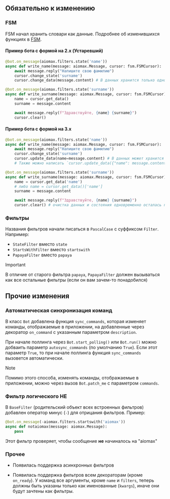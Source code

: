 ## Обязательно к изменению

### FSM

FSM начал хранить словари как данные. Подробнее об изменившихся функциях в [FSM](FSM).

#### Пример бота с формой на 2.x (Устаревший)

```py
@bot.on_message(aiomax.filters.state('name'))
async def write_name(message: aiomax.Message, cursor: fsm.FSMCursor):
    await message.reply("Напишите свою фамилию")
    cursor.change_state('surname')
    cursor.change_data(message.content) # В данных хранится только одно значение

@bot.on_message(aiomax.filters.state('surname'))
async def write_surname(message: aiomax.Message, cursor: fsm.FSMCursor):
    name = cursor.get_data()
    surname = message.content

    await message.reply(f"Здравствуйте, {name} {surname}")
    cursor.clear()
```

#### Пример бота с формой на 3.x

```py
@bot.on_message(aiomax.filters.state('name'))
async def write_name(message: aiomax.Message, cursor: fsm.FSMCursor):
    await message.reply("Напишите свою фамилию")
    cursor.change_state('surname')
    cursor.update_data(name=message.content) # В данных может хранится несколько значений. Соответственно, можно без проблем добавлять отчество
    # Также можно написать `cursor.update_data({"name": message.content})`, или cursor.set_data с этими значениями, тк данные задаются впервые

@bot.on_message(aiomax.filters.state('surname'))
async def write_surname(message: aiomax.Message, cursor: fsm.FSMCursor):
    name = cursor.get_data('name')
    # либо name = cursor.get_data()['name']
    surname = message.content

    await message.reply(f"Здравствуйте, {name} {surname}")
    cursor.clear() # очистка данных и состояния одновременно осталась прежней
```

### Фильтры

Названия фильтров начали писаться в `PascalCase` с суффиксом `Filter`. Например:

- `StateFilter` вместо `state`
- `StartsWithFilter` вместо `startswith`
- `PapayaFilter` вместо `papaya`

> [!IMPORTANT]
> В отличие от старого фильтра `papaya`, `PapayaFilter` должен вызываться как все остальные фильтры (если он вам зачем-то понадобился)

## Прочие изменения

### Автоматическая синхронизация команд

В класс `Bot` добавлена функция `sync_commands`, которая изменяет команды, отображаемые в приложении, на добавленные через декоратор `on_command` с указанным параметром `description`.

При начале поллинга через `Bot.start_polling()` или `Bot.run()` можно добваить параметр `autosync_commands` (по умолчанию `True`). Если этот параметр `True`, то при начале поллинга функция `sync_commands` вызовется автоматически.

> [!NOTE]
> Помимо этого способа, изменять команды, отображаемые в приложении, можно через вызов `Bot.patch_me` с параметром `commands`.

### Фильтр логического НЕ

В `BaseFilter` (родительский объект всех встроенных фильтров) добавлен оператор минус (`-`) для отрицания фильтров. Пример:

```py
@bot.on_message(-aiomax.filters.startswith('aiomax'))
async def notaiomax(message: aiomax.Message):
    pass
```

Этот фильтр проверяет, чтобы сообщение **не** начиналось на "aiomax"

### Прочее

- Появилась поддержка асинхронных фильтров

- Появилась поддержка фильтров всем декораторам (кроме `on_ready`). У команд все аргументы, кроме `name` и `filters`, теперь должны быть указаны только как именованные (`kwargs`), иначе они будут зачтены как фильтры.
